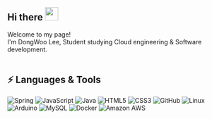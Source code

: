 <h2> Hi there <img src="https://raw.githubusercontent.com/aemmadi/aemmadi/master/wave.gif"width="30"></h2>

Welcome to my page!<br>
I'm DongWoo Lee, Student studying Cloud engineering & Software development.<br><br>



## ⚡ Languages & Tools
![Spring](https://img.shields.io/badge/Spring-6DB33F?style=flat-square&logo=Spring&logoColor=white)
![JavaScript](https://img.shields.io/badge/-JavaScript-black?style=flat-square&logo=javascript)
![Java](https://img.shields.io/badge/Java-orange?style=flat-square&logo=java)
![HTML5](https://img.shields.io/badge/-HTML5-E34F26?style=flat-square&logo=html5&logoColor=white)
![CSS3](https://img.shields.io/badge/-CSS3-1572B6?style=flat-square&logo=css3)
![GitHub](https://img.shields.io/badge/-GitHub-181717?style=flat-square&logo=github)
![Linux](https://img.shields.io/badge/Linux-black?style=flat-square&logo=linux)
![Arduino](https://img.shields.io/badge/Arduino-black?style=flat-square&logo=arduino)
![MySQL](https://img.shields.io/badge/-MySQL-black?style=flat-square&logo=mysql)
![Docker](https://img.shields.io/badge/Docker-2496ED?style=flat-square&logo=Docker&logoColor=white)
![Amazon AWS](https://img.shields.io/badge/Amazon%20AWS-232F3E?style=flat-square&logo=amazon-aws)





